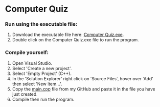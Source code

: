 # Computer Quiz

### Run using the executable file:
1. Download the executable file here: [Computer Quiz.exe](Computer%20Quiz.exe).
2. Double click on the Computer Quiz.exe file to run the program.

### Compile yourself:
1. Open Visual Studio.
2. Select 'Create a new project'.
3. Select 'Empty Project' (C++).
4. In the 'Solution Explorer' right click on 'Source Files', hover over 'Add' then select 'New Item...'.
5. Copy the [main.cpp](main.cpp) file from my GitHub and paste it in the file you have just created.
6. Compile then run the program.
